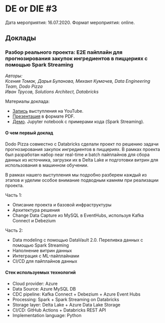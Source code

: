 # DE or DIE #3

Дата мероприятия: 16.07.2020.
Формат мероприятия: online.

## Доклады

### Разбор реального проекта: E2E пайплайн для прогнозирования закупок ингредиентов в пиццериях c помощью Spark Streaming

_Авторы:  
Ксения Томак, Дарья Буланова, Михаил Кумачев, Data Engineering Team, Dodo Pizza  
Иван Трусов, Solutions Architect, Databricks_

Материалы доклада:

- [Запись](https://youtu.be/OQv61WY_f88) выступления на YouTube.
- [Презентация](Dodo%20Pizza%20%26%20Databricks%20-%20Real%20project%20analysis.pdf) в формате PDF.
- [Демо](Spark%20Streaming%20Demo.ipynb). Jupyter notebook с примерами кода (Spark Streaming).

#### О чем первый доклад

Dodo Pizza совместно с Databricks сделали проект по решению задачи прогнозирования закупок ингредиентов в пиццериях. В рамках проекта был разработан набор near real-time и batch пайплайнов для сбора данных из источника, загрузки их в Delta Lake и подготовки витрин для использования в машинном обучении.

В рамках нашего выступления мы подробно разберем каждый из этапов и уделим особое внимание подводным камням при реализации проекта.

Часть 1:

- Описание проекта и базовой инфраструктуры
- Архитектура решения
- Change Data Capture из MySQL в EventHubs, используя Kafka Connect и Debezium

Часть 2:

- Data modeling с помощью DataVault 2.0. Переливка данных с помощью Spark Streaming
- Наполнение витрин данных
- Интеграция с ML-пайплайнами
- CI/CD для пайплайнов данных

#### Стек используемых технологий

- Cloud provider: Azure
- Data Source: Azure MySQL DB
- CDC pipeline: Kafka Connect + Debezium + Azure Event Hubs
- Processing: Spark + Spark Streaming on Databricks
- Storage layer: Delta Lake + Azure Data Lake Storage
- CI/CD: GitHub Actions + Databricks REST API
- Implementation language: Python
